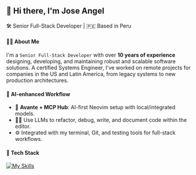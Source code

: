 ## 👋 Hi there, I'm Jose Angel
🛠️ Senior Full-Stack Developer | 🇵🇪 Based in Peru

#### 🙋‍♂️ About Me
I'm a `Senior Full-Stack Developer` with over **10 years of experience** designing, developing, and maintaining robust and scalable software solutions. A certified Systems Engineer, I've worked on remote projects for companies in the US and Latin America, from legacy systems to new production architectures.

#### 🤖 AI-enhanced Workflow
- 🧠 **Avante + MCP Hub**: AI-first Neovim setup with local/integrated models.
- 🧑‍💻 Use LLMs to refactor, debug, write, and document code within the editor.
- ⚙️ Integrated with my terminal, Git, and testing tools for full-stack workflows.

#### 🧰 Tech Stack
[![My Skills](https://skillicons.dev/icons?i=py,kotlin,js,lua,c,cpp,fastapi,flask,django,react,vite,ts,ember,astro,bootstrap,html,css,postgres,mysql,mongodb,redis,docker,bash,nginx,ansible,jenkins,linux,androidstudio,git,github,neovim,vscode&perline=12&theme=light)](#)
